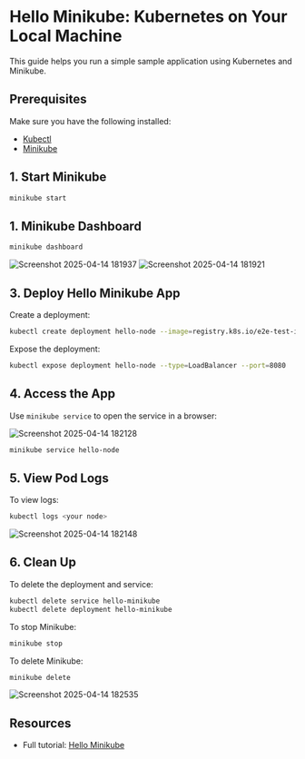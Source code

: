 
# Hello Minikube: Kubernetes on Your Local Machine

This guide helps you run a simple sample application using Kubernetes and Minikube.

## Prerequisites

Make sure you have the following installed:

- [Kubectl](https://kubernetes.io/docs/tasks/tools/)
- [Minikube](https://minikube.sigs.k8s.io/docs/start/)

## 1. Start Minikube

```bash
minikube start
```
## 1. Minikube Dashboard
```bash
minikube dashboard
```
![Screenshot 2025-04-14 181937](https://github.com/user-attachments/assets/9f8201b5-6a29-459e-9e4a-de91b1b367ac)
![Screenshot 2025-04-14 181921](https://github.com/user-attachments/assets/07535469-f9a3-4775-a27d-a065d92d4584)


## 3. Deploy Hello Minikube App

Create a deployment:

```bash
kubectl create deployment hello-node --image=registry.k8s.io/e2e-test-images/agnhost:2.39 -- /agnhost netexec --http-port=8080

```

Expose the deployment:

```bash
kubectl expose deployment hello-node --type=LoadBalancer --port=8080
```

## 4. Access the App

Use `minikube service` to open the service in a browser:

![Screenshot 2025-04-14 182128](https://github.com/user-attachments/assets/2dcb29a1-5975-43ac-bbdb-773fde9a3a28)

```bash
minikube service hello-node
```

## 5. View Pod Logs

To view logs:

```bash
kubectl logs <your node>
```
![Screenshot 2025-04-14 182148](https://github.com/user-attachments/assets/dd1d17e6-0cb5-4189-aef4-997a731fcc66)

## 6. Clean Up

To delete the deployment and service:

```bash
kubectl delete service hello-minikube
kubectl delete deployment hello-minikube
```

To stop Minikube:

```bash
minikube stop
```
To delete Minikube:

```bash
minikube delete
```
![Screenshot 2025-04-14 182535](https://github.com/user-attachments/assets/c4eb8916-76e5-4ba7-9353-47235dc0768a)

## Resources

- Full tutorial: [Hello Minikube](https://kubernetes.io/docs/tutorials/hello-minikube/)
